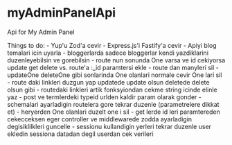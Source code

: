 # myAdminPanelApi
Api for My Admin Panel

Things to do:
    - Yup'u Zod'a cevir
    - Express.js'i Fastify'a cevir
    - Apiyi blog temalari icin uyarla
    - bloggerlarda sadece bloggerlar kendi yazdiklarini duzenleyebilsin ve gorebilsin
    - route nun sonunda One varsa ve id cekiyorsa update get delete vs. route'a :_id paramtersi ekle
    - route dan manyleri sil
    - updateOne deleteOne gibi sonlarinda One olanlari normale cevir One lari sil
    - route daki linkleri duzgun yap updatede update olsun deletede delete olsun gibi
    - routedaki linkleri artik fonksyiondan cekme string icinde elinle yaz
    - post ve termlerdeki typeid urlden kaldir param olarak gonder
    - schemalari ayarladigin routelera gore tekrar duzenle (parametrelere dikkat et)
    - heryerden One olanlari duzelt one i sil
    - get lerde id leri paramtereden cekecceksen eger controller ve middlewarede zodda ayarladigin degisiklilkleri guncelle
    - sessionu kullandigin yerleri tekrar duzenle user ekledin sessiona datadan degil userdan cek verileri
